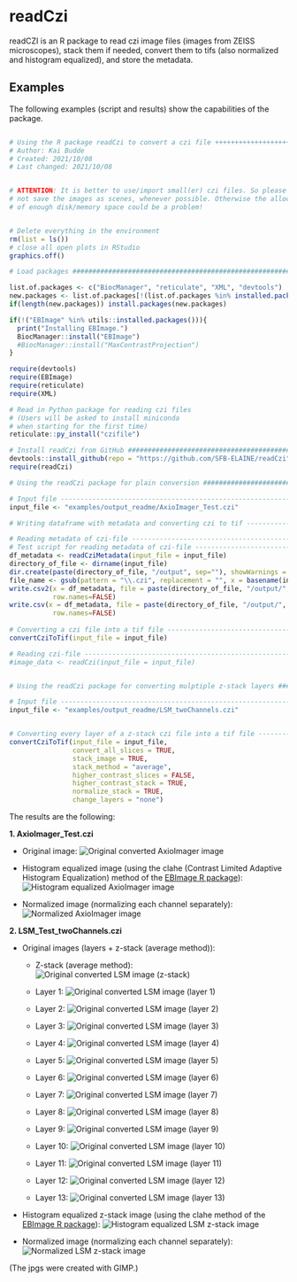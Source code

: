 # readCzi
readCZI is an R package to read czi image files (images from ZEISS microscopes), stack them if needed, convert them to tifs (also normalized and histogram equalized), and store the metadata.

## Examples
The following examples (script and results) show the capabilities of the package.


```R

# Using the R package readCzi to convert a czi file ++++++++++++++++++++++++
# Author: Kai Budde
# Created: 2021/10/08
# Last changed: 2021/10/08


# ATTENTION: It is better to use/import small(er) czi files. So please do
# not save the images as scenes, whenever possible. Otherwise the allocation
# of enough disk/memory space could be a problem!


# Delete everything in the environment
rm(list = ls())
# close all open plots in RStudio
graphics.off()

# Load packages ############################################################

list.of.packages <- c("BiocManager", "reticulate", "XML", "devtools")
new.packages <- list.of.packages[!(list.of.packages %in% installed.packages()[,"Package"])]
if(length(new.packages)) install.packages(new.packages)

if(!("EBImage" %in% utils::installed.packages())){
  print("Installing EBImage.")
  BiocManager::install("EBImage")
  #BiocManager::install("MaxContrastProjection")
}

require(devtools)
require(EBImage)
require(reticulate)
require(XML)

# Read in Python package for reading czi files
# (Users will be asked to install miniconda
# when starting for the first time)
reticulate::py_install("czifile")

# Install readCzi from GitHub ##############################################
devtools::install_github(repo = "https://github.com/SFB-ELAINE/readCzi")
require(readCzi)

# Using the readCzi package for plain conversion ###########################

# Input file ---------------------------------------------------------------
input_file <- "examples/output_readme/AxioImager_Test.czi"

# Writing dataframe with metadata and converting czi to tif ----------------

# Reading metadata of czi-file ---------------------------------------------
# Test script for reading metadata of czi-file -----------------------------
df_metadata <- readCziMetadata(input_file = input_file)
directory_of_file <- dirname(input_file)
dir.create(paste(directory_of_file, "/output", sep=""), showWarnings = FALSE)
file_name <- gsub(pattern = "\\.czi", replacement = "", x = basename(input_file))
write.csv2(x = df_metadata, file = paste(directory_of_file, "/output/", file_name, "_df_metadata_de.csv", sep=""),
           row.names=FALSE)
write.csv(x = df_metadata, file = paste(directory_of_file, "/output/", file_name, "_df_metadata_en.csv", sep=""),
           row.names=FALSE)
           
# Converting a czi file into a tif file ------------------------------------
convertCziToTif(input_file = input_file)

# Reading czi-file ---------------------------------------------------------
#image_data <- readCzi(input_file = input_file)


# Using the readCzi package for converting mulptiple z-stack layers ########

# Input file ---------------------------------------------------------------
input_file <- "examples/output_readme/LSM_twoChannels.czi"


# Converting every layer of a z-stack czi file into a tif file -------------
convertCziToTif(input_file = input_file,
                convert_all_slices = TRUE,
                stack_image = TRUE,
                stack_method = "average",
                higher_contrast_slices = FALSE,
                higher_contrast_stack = TRUE,
                normalize_stack = TRUE,
                change_layers = "none")


```

The results are the following:

**1. AxioImager_Test.czi**

  * Original image:
    ![Original converted AxioImager image](https://github.com/SFB-ELAINE/readCzi/blob/main/examples/output_readme/output_AxioImager_Test/AxioImager_Test_small.jpg?raw=true)
  
  * Histogram equalized image (using the clahe (Contrast Limited Adaptive Histogram Equalization) method of the [EBImage R package](https://rdrr.io/bioc/EBImage/man/clahe.html)):
    ![Histogram equalized AxioImager image](https://github.com/SFB-ELAINE/readCzi/blob/main/examples/output_readme/output_AxioImager_Test/AxioImager_Test_histogram_equalized_small.jpg?raw=true)
  
  * Normalized image (normalizing each channel separately):
    ![Normalized AxioImager image](https://github.com/SFB-ELAINE/readCzi/blob/main/examples/output_readme/output_AxioImager_Test/AxioImager_Test_normalized_small.jpg?raw=true)
  
**2. LSM_Test_twoChannels.czi**

  * Original images (layers + z-stack (average method)):
  
    * Z-stack (average method):
    ![Original converted LSM image (z-stack)](https://github.com/SFB-ELAINE/readCzi/blob/main/examples/output_readme/output_LSM_twoChannels/LSM_twoChannels_zstack_small.jpg?raw=true)
    
    * Layer 1:
    ![Original converted LSM image (layer 1)](https://github.com/SFB-ELAINE/readCzi/blob/main/examples/output_readme/output_LSM_twoChannels/LSM_twoChannels_z1_small.jpg?raw=true)
    
    * Layer 2:
    ![Original converted LSM image (layer 2)](https://github.com/SFB-ELAINE/readCzi/blob/main/examples/output_readme/output_LSM_twoChannels/LSM_twoChannels_z2_small.jpg?raw=true)
    
    * Layer 3:
    ![Original converted LSM image (layer 3)](https://github.com/SFB-ELAINE/readCzi/blob/main/examples/output_readme/output_LSM_twoChannels/LSM_twoChannels_z3_small.jpg?raw=true)
    
    * Layer 4:
    ![Original converted LSM image (layer 4)](https://github.com/SFB-ELAINE/readCzi/blob/main/examples/output_readme/output_LSM_twoChannels/LSM_twoChannels_z4_small.jpg?raw=true)
    
    * Layer 5:
    ![Original converted LSM image (layer 5)](https://github.com/SFB-ELAINE/readCzi/blob/main/examples/output_readme/output_LSM_twoChannels/LSM_twoChannels_z5_small.jpg?raw=true)
    
    * Layer 6:
    ![Original converted LSM image (layer 6)](https://github.com/SFB-ELAINE/readCzi/blob/main/examples/output_readme/output_LSM_twoChannels/LSM_twoChannels_z6_small.jpg?raw=true)
    
    * Layer 7:
    ![Original converted LSM image (layer 7)](https://github.com/SFB-ELAINE/readCzi/blob/main/examples/output_readme/output_LSM_twoChannels/LSM_twoChannels_z7_small.jpg?raw=true)
    
    * Layer 8:
    ![Original converted LSM image (layer 8)](https://github.com/SFB-ELAINE/readCzi/blob/main/examples/output_readme/output_LSM_twoChannels/LSM_twoChannels_z8_small.jpg?raw=true)
    
    * Layer 9:
    ![Original converted LSM image (layer 9)](https://github.com/SFB-ELAINE/readCzi/blob/main/examples/output_readme/output_LSM_twoChannels/LSM_twoChannels_z9_small.jpg?raw=true)
    
    * Layer 10:
    ![Original converted LSM image (layer 10)](https://github.com/SFB-ELAINE/readCzi/blob/main/examples/output_readme/output_LSM_twoChannels/LSM_twoChannels_z10_small.jpg?raw=true)
    
    * Layer 11:
    ![Original converted LSM image (layer 11)](https://github.com/SFB-ELAINE/readCzi/blob/main/examples/output_readme/output_LSM_twoChannels/LSM_twoChannels_z11_small.jpg?raw=true)
    
    * Layer 12:
    ![Original converted LSM image (layer 12)](https://github.com/SFB-ELAINE/readCzi/blob/main/examples/output_readme/output_LSM_twoChannels/LSM_twoChannels_z12_small.jpg?raw=true)
    
    * Layer 13:
    ![Original converted LSM image (layer 13)](https://github.com/SFB-ELAINE/readCzi/blob/main/examples/output_readme/output_LSM_twoChannels/LSM_twoChannels_z13_small.jpg?raw=true)

  * Histogram equalized z-stack image (using the clahe method of the [EBImage R package](https://rdrr.io/bioc/EBImage/man/clahe.html)):
    ![Histogram equalized LSM z-stack image](https://github.com/SFB-ELAINE/readCzi/blob/main/examples/output_readme/output_LSM_twoChannels/LSM_twoChannels_zstack_histogram_equalized_small.jpg?raw=true)
  
  * Normalized image (normalizing each channel separately):
    ![Normalized LSM z-stack image](https://github.com/SFB-ELAINE/readCzi/blob/main/examples/output_readme/output_LSM_twoChannels/LSM_twoChannels_zstack_normalized_small.jpg?raw=true)

(The jpgs were created with GIMP.)
